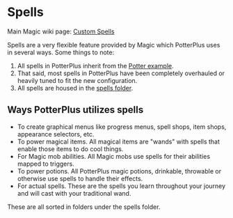 # Spells

Main Magic wiki page: [Custom Spells](https://github.com/elBukkit/MagicPlugin/wiki/Custom-Spells)

Spells are a very flexible feature provided by Magic which PotterPlus uses in several ways. Some things to note:

1. All spells in PotterPlus inherit from the [Potter example](https://github.com/elBukkit/MagicPlugin/wiki/Potter).
2. That said, most spells in PotterPlus have been completely overhauled or heavily tuned to fit the new configuration.
3. All spells are housed in the [spells folder](https://github.com/tsgrissom/PotterPlus/tree/master/spells).

## Ways PotterPlus utilizes spells

* To create graphical menus like progress menus, spell shops, item shops, appearance selectors, etc.
* To power magical items. All magical items are "wands" with spells that enable those items to do cool things.
* For Magic mob abilities. All Magic mobs use spells for their abilities mapped to triggers.
* To power potions. All PotterPlus magic potions, drinkable, throwable or otherwise use spells to handle their effects.
* For actual spells. These are the spells you learn throughout your journey and will cast with your traditional wand.

These are all sorted in folders under the spells folder.